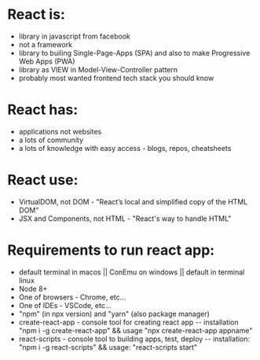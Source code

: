 # React is:
- library in javascript from facebook 
- not a framework
- library to builing Single-Page-Apps (SPA) and also to make Progressive Web Apps (PWA)
- library as VIEW in Model-View-Controller pattern
- probably most wanted frontend tech stack you should know

# React has:
- applications not websites
- a lots of community
- a lots of knowledge with easy access - blogs, repos, cheatsheets

# React use:
- VirtualDOM, not DOM - "React’s local and simplified copy of the HTML DOM"
- JSX and Components, not HTML - "React's way to handle HTML"


# Requirements to run react app:
- default terminal in macos || ConEmu on windows || default in terminal linux
- Node 8+
- One of browsers - Chrome, etc...
- One of IDEs - VSCode, etc...
- "npm" (in npx version) and "yarn" (also package manager)
- create-react-app - console tool for creating react app
-- installation "npm i -g create-react-app" && usage  "npx create-react-app appname"
- react-scripts - console tool to building apps, test, deploy
-- installation: "npm i -g react-scripts" && usage: "react-scripts start"



